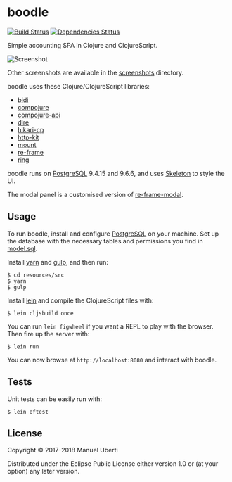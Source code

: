 # boodle

[![Build
Status](https://travis-ci.org/manuel-uberti/boodle.svg?branch=master)](https://travis-ci.org/manuel-uberti/boodle)
[![Dependencies Status](https://versions.deps.co/manuel-uberti/boodle/status.svg)](https://versions.deps.co/manuel-uberti/boodle)

Simple accounting SPA in Clojure and ClojureScript.

![Screenshot](https://github.com/manuel-uberti/boodle/blob/master/screenshots/spese.png)

Other screenshots are available in the
[screenshots](https://github.com/manuel-uberti/boodle/blob/master/screenshots)
directory.

boodle uses these Clojure/ClojureScript libraries:

- [bidi](https://github.com/juxt/bidi)
- [compojure](https://github.com/weavejester/compojure)
- [compojure-api](https://github.com/metosin/compojure-api)
- [dire](https://github.com/MichaelDrogalis/dire)
- [hikari-cp](https://github.com/tomekw/hikari-cp)
- [http-kit](http://www.http-kit.org/)
- [mount](https://github.com/tolitius/mount)
- [re-frame](https://github.com/Day8/re-frame)
- [ring](https://github.com/ring-clojure/ring)

boodle runs on [PostgreSQL](https://www.postgresql.org) 9.4.15 and 9.6.6, and
uses [Skeleton](http://getskeleton.com/) to style the UI.

The modal panel is a customised version of
[re-frame-modal](https://github.com/benhowell/re-frame-modal).

## Usage

To run boodle, install and configure [PostgreSQL](https://www.postgresql.org) on
your machine. Set up the database with the necessary tables and permissions you
find in
[model.sql](https://github.com/manuel-uberti/boodle/blob/master/resources/sql/model.sql).

Install [yarn](https://yarnpkg.com/en/) and [gulp](https://gulpjs.com/), and
then run:

```console
$ cd resources/src
$ yarn
$ gulp
```

Install [lein](https://leiningen.org/) and compile the ClojureScript files with:

```console
$ lein cljsbuild once
```

You can run `lein figwheel` if you want a REPL to play with the browser. Then
fire up the server with:

```console
$ lein run
```

You can now browse at `http://localhost:8080` and interact with boodle.

## Tests

Unit tests can be easily run with:

```console
$ lein eftest
```

## License

Copyright © 2017-2018 Manuel Uberti

Distributed under the Eclipse Public License either version 1.0 or (at
your option) any later version.
